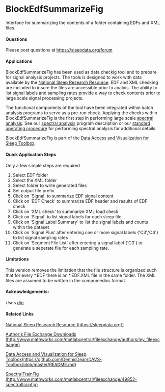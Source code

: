 BlockEdfSummarizeFig
====================

Interface for summarizing the contents of a folder containing EDFs and XML files. 

#### Questions
Please post questions at https://sleepdata.org/forum

#### Applications

BlockEdfSummarizeFig has been used as data checkig tool and to prepare for signal analysis projects. The tools is designed to work with data available by the [National Sleep Research Resource](https://sleepdata.org/about). EDF and XML checking are included to insure the files are accessible prior to analyis. The ability to list signal labels and sampling rates provide a way to check contents prior to large scale signal processing projects.

The functional components of the tool have been integrated within batch analysis programs to serve as a pre-run check.  Applying the checks within BlockEdfSummarizeFig is the first step in performing large scale [spectral analysis](http://en.wikipedia.org/wiki/Spectral_estimation). See our [spectral analysis](https://github.com/DennisDean/SpectralTrainFig/blob/master/README.md) program description or our [standard operating procedure](https://github.com/DennisDean/SpectralTrainFig/blob/master/standardOperatingProcedure.md) for performing spectral analysis for additional details.

BlockEdfSummarizeFig is part of the [Data Access and Visualization for Sleep Toolbox](https://github.com/DennisDean/DAVS-Toolbox/blob/master/README.md).

#### Quick Application Steps

Only a few simple steps are required

1. Select EDF folder
2. Select the XML folder
2. Select folder to write generated files
3. Set output file prefix
4. Click on 'Signal' to summarize EDF signal content
5. Click on 'EDF Check' to summarize EDF header and results of EDF check
6. Click on 'XML check' to summarize XML load check
7. Click on 'Signal' to list signal labels for each sleep file
8. Click on 'Signal Label Summary' to list the signal labels and counts within the dataset
9. Click on 'Signal Plus' after entering one or more signal labels {'C3','C4'} to list signal sampling rates
10. Click on 'Segment File List' after entering a signal label {'C3'} to generate a seperate file for each sampling rate.

#### Limitations

This version removes the limitation that the file structure is organized such that for every *.EDF there is an *.EDF.XML file in the same folder. The XML files are assumed to be written in the compumedics format.

#### Acknowledgements:

Uses [dirr](http://www.mathworks.com/matlabcentral/fileexchange/8682-dirr--find-files-recursively-filtering-name--date-or-bytes-)


#### Related Links

[National Sleep Research Resource (https://sleepdata.org/)](https://sleepdata.org/)

[Author's File Exchange Downloads (http://www.mathworks.com/matlabcentral/fileexchange/authors/my_fileexchange)](http://www.mathworks.com/matlabcentral/fileexchange/authors/my_fileexchange)

[Data Access and Visualization for Sleep Toolbox(https://github.com/DennisDean/DAVS-Toolbox/blob/master/README.md)](https://github.com/DennisDean/DAVS-Toolbox/blob/master/README.md)

[SpectralTrainFig (http://www.mathworks.com/matlabcentral/fileexchange/49852-spectraltrainfig)](http://www.mathworks.com/matlabcentral/fileexchange/49852-spectraltrainfig)


